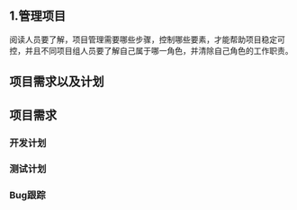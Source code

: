 ## 1.管理项目

阅读人员要了解，项目管理需要哪些步骤，控制哪些要素，才能帮助项目稳定可控，并且不同项目组人员要了解自己属于哪一角色，并清除自己角色的工作职责。


## 项目需求以及计划



## 项目需求
### 开发计划
### 测试计划
### Bug跟踪




